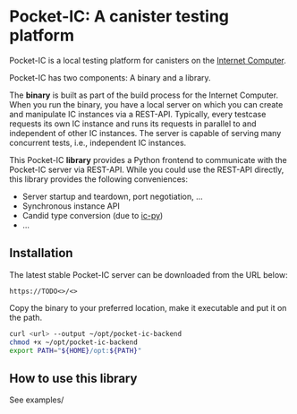 # Pocket-IC: A canister testing platform

Pocket-IC is a local testing platform for canisters on the [Internet Computer](https://internetcomputer.org/). 

Pocket-IC has two components: A binary and a library. 

The **binary** is built as part of the build process for the Internet Computer. When you run the binary, you have a local server on which you can create and manipulate IC instances via a REST-API. Typically, every testcase requests its own IC instance and runs its requests in parallel to and independent of other IC instances. The server is capable of serving many concurrent tests, i.e., independent IC instances. 

This Pocket-IC **library** provides a Python frontend to communicate with the Pocket-IC server via REST-API. While you could use the REST-API directly, this library provides the following conveniences: 

- Server startup and teardown, port negotiation, ...
- Synchronous instance API
- Candid type conversion (due to [ic-py](https://github.com/rocklabs-io/ic-py))
- ...
## Installation

The latest stable Pocket-IC server can be downloaded from the URL below: 

`https://TODO<>/<>`

Copy the binary to your preferred location, make it executable and put it on the path. 


```bash title="Linux"
curl <url> --output ~/opt/pocket-ic-backend
chmod +x ~/opt/pocket-ic-backend
export PATH="${HOME}/opt:${PATH}"
```



## How to use this library



See examples/
